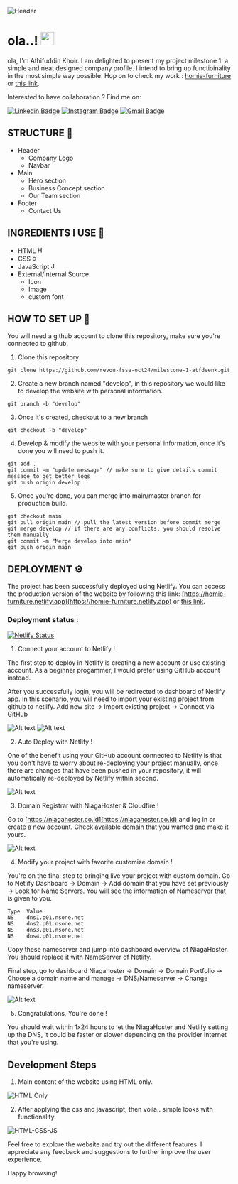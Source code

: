 <!-- [![Review Assignment Due Date](https://classroom.github.com/assets/deadline-readme-button-22041afd0340ce965d47ae6ef1cefeee28c7c493a6346c4f15d667ab976d596c.svg)](https://classroom.github.com/a/dyiPpHu0) -->

![Header](/assets/readme-images/homie-preview.png)

<h1 align="left">ola..! <img src="https://raw.githubusercontent.com/muhammad-avicena/profile/master/wave.gif" width="30px" height="30px" /> </h1>

ola, I'm Athifuddin Khoir. I am delighted to present my project milestone 1. a simple and neat designed company profile. I intend to bring up functioinality in the most simple way possible. Hop on to check my work : [homie-furniture](https://homie-furniture.netlify.app) or [this link](https://www.djoeskode.site).

Interested to have collaboration ? Find me on:

[![Linkedin Badge](https://img.shields.io/badge/-Athifuddin_Khoir-blue?style=flat-square&logo=Linkedin&logoColor=white)](www.linkedin.com/in/atfdeenk)
[![Instagram Badge](https://img.shields.io/badge/-atfdeen-purple?style=flat-square&logo=instagram&logoColor=white)](https://www.instagram.com/atfdeen/)
[![Gmail Badge](https://img.shields.io/badge/-atfdeenk@gmail.com-c14438?style=flat-square&logo=Gmail&logoColor=white)](mailto:atfdeenk@gmail.com)

## STRUCTURE 📰

- Header
  - Company Logo
  - Navbar
- Main
  - Hero section
  - Business Concept section
  - Our Team section
- Footer
  - Contact Us

## INGREDIENTS I USE 📜

- HTML <img src="https://cdn.jsdelivr.net/npm/devicon-2.2@2.2.0/icons/html5/html5-original.svg" title="Html5" alt="Html5" width="15" height="15"/>&nbsp;
- CSS <img src="https://cdn.jsdelivr.net/npm/devicon-2.2@2.2.0/icons/css3/css3-original.svg" title="css3" alt="css3" width="15" height="15"/>&nbsp;
- JavaScript <img src="https://cdn.jsdelivr.net/gh/devicons/devicon/icons/javascript/javascript-original.svg" title="Javascript" alt="Javascript" width="15" height="15"/>&nbsp;
- External/Internal Source
  - Icon
  - Image
  - custom font

## HOW TO SET UP 📰

You will need a github account to clone this repository, make sure you're connected to github.

1. Clone this repository

```
git clone https://github.com/revou-fsse-oct24/milestone-1-atfdeenk.git
```

2. Create a new branch named "develop", in this repository we would like to develop the website with personal information.

```
git branch -b "develop"
```

3. Once it's created, checkout to a new branch

```
git checkout -b "develop"
```

4. Develop & modify the website with your personal information, once it's done you will need to push it.

```
git add .
git commit -m "update message" // make sure to give details commit message to get better logs
git push origin develop
```

5. Once you're done, you can merge into main/master branch for production build.

```
git checkout main
git pull origin main // pull the latest version before commit merge
git merge develop // if there are any conflicts, you should resolve them manually
git commit -m "Merge develop into main"
git push origin main
```

## DEPLOYMENT ⚙️

The project has been successfully deployed using Netlify. You can access the production version of the website by following this link: [https://homie-furniture.netlify.app](https://homie-furniture.netlify.app) or [this link](https://www.djoeskode.site).

### Deployment status :

[![Netlify Status](https://api.netlify.com/api/v1/badges/0291a9f3-ec77-4ea4-b36c-f9481db8029f/deploy-status)](https://app.netlify.com/sites/homie-furniture/deploys)

1. Connect your account to Netlify !

The first step to deploy in Netlify is creating a new account or use existing account. As a beginner progammer, I would prefer using GitHub account instead.

After you successfully login, you will be redirected to dashboard of Netlify app. In this scenario, you will need to import your existing project from github to netlify. Add new site -> Import existing project -> Connect via GitHub

![Alt text](/assets/readme-images/netlify-2.png)
![Alt text](/assets/readme-images/netlify-3.png)

2. Auto Deploy with Netlify !

One of the benefit using your GitHub account connected to Netlify is that you don't have to worry about re-deploying your project manually, once there are changes that have been pushed in your repository, it will automatically re-deployed by Netlify within second.

![Alt text](/assets/readme-images/netlify-auto-deploy.png)

3. Domain Registrar with NiagaHoster & Cloudfire !

Go to [https://niagahoster.co.id](https://niagahoster.co.id) and log in or create a new account. Check available domain that you wanted and make it yours.

![Alt text](/assets/readme-images/niagahoster-login.png)

4. Modify your project with favorite customize domain !

You're on the final step to bringing live your project with custom domain. Go to Netlify Dashboard -> Domain -> Add domain that you have set previously -> Look for Name Servers. You will see the information of Nameserver that is given to you.

```
Type  Value
NS    dns1.p01.nsone.net
NS    dns2.p01.nsone.net
NS    dns3.p01.nsone.net
NS    dns4.p01.nsone.net
```

Copy these nameserver and jump into dashboard overview of NiagaHoster. You should replace it with NameServer of Netlify.

Final step, go to dashboard Niagahoster -> Domain -> Domain Portfolio -> Choose a domain name and manage -> DNS/Nameserver -> Change nameserver.

![Alt text](/assets/readme-images/domain-16.png)

5. Congratulations, You're done !

You should wait within 1x24 hours to let the NiagaHoster and Netlify setting up the DNS, it could be faster or slower depending on the provider internet that you're using.

## Development Steps

1. Main content of the website using HTML only.

![HTML Only](/assets/dev-step/html-only.png)

2. After applying the css and javascript, then voila.. simple looks with functionality.

![HTML-CSS-JS](/assets/dev-step/html-css-js.png)

Feel free to explore the website and try out the different features. I appreciate any feedback and suggestions to further improve the user experience.

Happy browsing!

